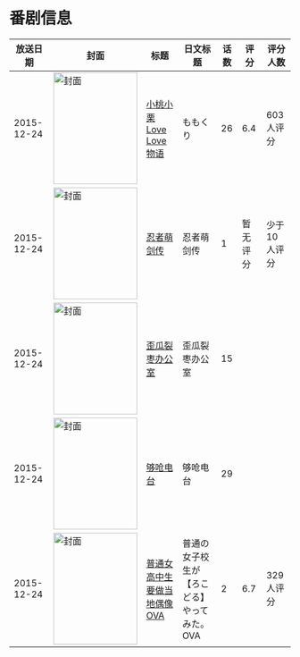 # 番剧信息

|放送日期|封面|标题|日文标题|话数|评分|评分人数|
|---|---|---|---|---|---|---|
|2015-12-24|<img src="//lain.bgm.tv/pic/cover/c/19/2a/126175_99Klv.jpg" alt="封面" style="width:150px;height:200px;object-fit:cover;">|[小桃小栗 Love Love物语](https://bangumi.tv/subject/126175)|ももくり|26|6.4|603人评分|
|2015-12-24|<img src="//lain.bgm.tv/pic/cover/c/f7/50/162634_8wrpe.jpg" alt="封面" style="width:150px;height:200px;object-fit:cover;">|[忍者萌剑传](https://bangumi.tv/subject/162634)|忍者萌剑传|1|暂无评分|少于10人评分|
|2015-12-24|<img src="//lain.bgm.tv/pic/cover/c/4c/f5/175980_SKLl4.jpg" alt="封面" style="width:150px;height:200px;object-fit:cover;">|[歪瓜裂枣办公室](https://bangumi.tv/subject/175980)|歪瓜裂枣办公室|15|||
|2015-12-24|<img src="//lain.bgm.tv/pic/cover/c/e2/d9/176542_79SIM.jpg" alt="封面" style="width:150px;height:200px;object-fit:cover;">|[够呛电台](https://bangumi.tv/subject/176542)|够呛电台|29|||
|2015-12-24|<img src="//lain.bgm.tv/pic/cover/c/1c/a3/137062_a6at2.jpg" alt="封面" style="width:150px;height:200px;object-fit:cover;">|[普通女高中生要做当地偶像 OVA](https://bangumi.tv/subject/137062)|普通の女子校生が【ろこどる】やってみた。 OVA|2|6.7|329人评分|
